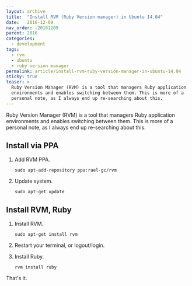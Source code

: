 ```yaml
---
layout: archive
title:  "Install RVM (Ruby Version manager) in Ubuntu 14.04"
date:   2016-12-09
nav_order: -20161209
parent: 2016
categories:
  - development
tags:
  - rvm
  - ubuntu
  - ruby version manager
permalink: article/install-rvm-ruby-version-manager-in-ubuntu-14.04
sticky: true
teaser: >
  Ruby Version Manager (RVM) is a tool that managers Ruby application
  environments and enables switching between them. This is more of a
  personal note, as I always end up re-searching about this.
---
```


Ruby Version Manager (RVM) is a tool that managers Ruby application
environments and enables switching between them. This is more of a
personal note, as I always end up re-searching about this.

## Install via PPA

1.  Add RVM PPA.

    ```
    sudo apt-add-repository ppa:rael-gc/rvm
    ```

2.  Update system.

    ```
    sudo apt-get update
    ```

## Install RVM, Ruby

1.  Install RVM.

    ```
    sudo apt-get install rvm
    ```

2.  Restart your terminal, or logout/login.

3.  Install Ruby.

    ```
    rvm install ruby
    ```

That's it.
